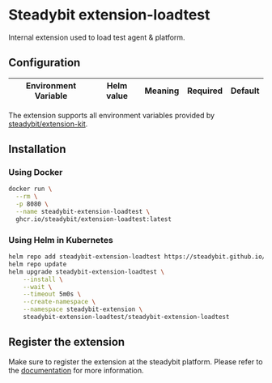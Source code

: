 # Steadybit extension-loadtest

Internal extension used to load test agent & platform.

## Configuration

| Environment Variable              | Helm value | Meaning                                     | Required | Default                 |
|-----------------------------------|------------|---------------------------------------------|----------|-------------------------|

The extension supports all environment variables provided by [steadybit/extension-kit](https://github.com/steadybit/extension-kit#environment-variables).

## Installation

### Using Docker

```sh
docker run \
  --rm \
  -p 8080 \
  --name steadybit-extension-loadtest \
  ghcr.io/steadybit/extension-loadtest:latest
```

### Using Helm in Kubernetes

```sh
helm repo add steadybit-extension-loadtest https://steadybit.github.io/extension-loadtest
helm repo update
helm upgrade steadybit-extension-loadtest \
    --install \
    --wait \
    --timeout 5m0s \
    --create-namespace \
    --namespace steadybit-extension \
    steadybit-extension-loadtest/steadybit-extension-loadtest
```

## Register the extension

Make sure to register the extension at the steadybit platform. Please refer to
the [documentation](https://docs.steadybit.com/integrate-with-steadybit/extensions/extension-installation) for more information.
